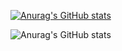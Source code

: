 [![Anurag's GitHub stats](https://github-readme-stats.vercel.app/api?username=MoreiraAlex)](https://github.com/anuraghazra/github-readme-stats)

![Anurag's GitHub stats](https://github-readme-stats.vercel.app/api?username=MoreiraAlex&show_icons=true&theme=dark)


